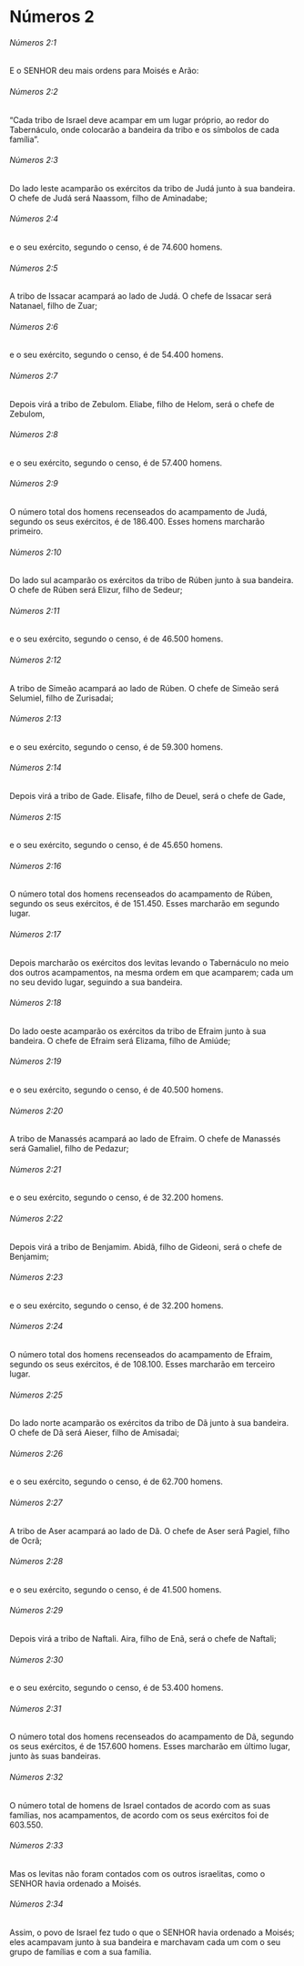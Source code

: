 # Números 2

###### Números 2:1

E o SENHOR deu mais ordens para Moisés e Arão:

###### Números 2:2

“Cada tribo de Israel deve acampar em um lugar próprio, ao redor do Tabernáculo, onde colocarão a bandeira da tribo e os símbolos de cada família”.

###### Números 2:3

Do lado leste acamparão os exércitos da tribo de Judá junto à sua bandeira. O chefe de Judá será Naassom, filho de Aminadabe;

###### Números 2:4

e o seu exército, segundo o censo, é de 74.600 homens.

###### Números 2:5

A tribo de Issacar acampará ao lado de Judá. O chefe de Issacar será Natanael, filho de Zuar;

###### Números 2:6

e o seu exército, segundo o censo, é de 54.400 homens.

###### Números 2:7

Depois virá a tribo de Zebulom. Eliabe, filho de Helom, será o chefe de Zebulom,

###### Números 2:8

e o seu exército, segundo o censo, é de 57.400 homens.

###### Números 2:9

O número total dos homens recenseados do acampamento de Judá, segundo os seus exércitos, é de 186.400. Esses homens marcharão primeiro.

###### Números 2:10

Do lado sul acamparão os exércitos da tribo de Rúben junto à sua bandeira. O chefe de Rúben será Elizur, filho de Sedeur;

###### Números 2:11

e o seu exército, segundo o censo, é de 46.500 homens.

###### Números 2:12

A tribo de Simeão acampará ao lado de Rúben. O chefe de Simeão será Selumiel, filho de Zurisadai;

###### Números 2:13

e o seu exército, segundo o censo, é de 59.300 homens.

###### Números 2:14

Depois virá a tribo de Gade. Elisafe, filho de Deuel, será o chefe de Gade,

###### Números 2:15

e o seu exército, segundo o censo, é de 45.650 homens.

###### Números 2:16

O número total dos homens recenseados do acampamento de Rúben, segundo os seus exércitos, é de 151.450. Esses marcharão em segundo lugar.

###### Números 2:17

Depois marcharão os exércitos dos levitas levando o Tabernáculo no meio dos outros acampamentos, na mesma ordem em que acamparem; cada um no seu devido lugar, seguindo a sua bandeira.

###### Números 2:18

Do lado oeste acamparão os exércitos da tribo de Efraim junto à sua bandeira. O chefe de Efraim será Elizama, filho de Amiúde;

###### Números 2:19

e o seu exército, segundo o censo, é de 40.500 homens.

###### Números 2:20

A tribo de Manassés acampará ao lado de Efraim. O chefe de Manassés será Gamaliel, filho de Pedazur;

###### Números 2:21

e o seu exército, segundo o censo, é de 32.200 homens.

###### Números 2:22

Depois virá a tribo de Benjamim. Abidã, filho de Gideoni, será o chefe de Benjamim;

###### Números 2:23

e o seu exército, segundo o censo, é de 32.200 homens.

###### Números 2:24

O número total dos homens recenseados do acampamento de Efraim, segundo os seus exércitos, é de 108.100. Esses marcharão em terceiro lugar.

###### Números 2:25

Do lado norte acamparão os exércitos da tribo de Dã junto à sua bandeira. O chefe de Dã será Aieser, filho de Amisadai;

###### Números 2:26

e o seu exército, segundo o censo, é de 62.700 homens.

###### Números 2:27

A tribo de Aser acampará ao lado de Dã. O chefe de Aser será Pagiel, filho de Ocrã;

###### Números 2:28

e o seu exército, segundo o censo, é de 41.500 homens.

###### Números 2:29

Depois virá a tribo de Naftali. Aira, filho de Enã, será o chefe de Naftali;

###### Números 2:30

e o seu exército, segundo o censo, é de 53.400 homens.

###### Números 2:31

O número total dos homens recenseados do acampamento de Dã, segundo os seus exércitos, é de 157.600 homens. Esses marcharão em último lugar, junto às suas bandeiras.

###### Números 2:32

O número total de homens de Israel contados de acordo com as suas famílias, nos acampamentos, de acordo com os seus exércitos foi de 603.550.

###### Números 2:33

Mas os levitas não foram contados com os outros israelitas, como o SENHOR havia ordenado a Moisés.

###### Números 2:34

Assim, o povo de Israel fez tudo o que o SENHOR havia ordenado a Moisés; eles acampavam junto à sua bandeira e marchavam cada um com o seu grupo de famílias e com a sua família.

